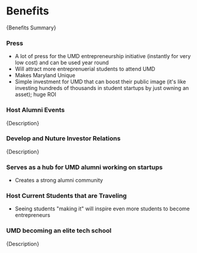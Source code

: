 # Benefits

{Benefits Summary}

### Press

-  A lot of press for the UMD entrepreneurship initiative (instantly for very low cost) and can be used year round
-  Will attract more entreprenuerial students to attend UMD
-  Makes Maryland Unique
-  Simple investment for UMD that can boost their public image (it's like investing hundreds of thousands in student startups by just owning an asset); huge ROI

### Host Alumni Events

{Description}

### Develop and Nuture Investor Relations

{Description}

### Serves as a hub for UMD alumni working on startups
- Creates a strong alumni community

### Host Current Students that are Traveling
- Seeing students "making it" will inspire even more students to become entrepreneurs

### UMD becoming an elite tech school

{Description}
